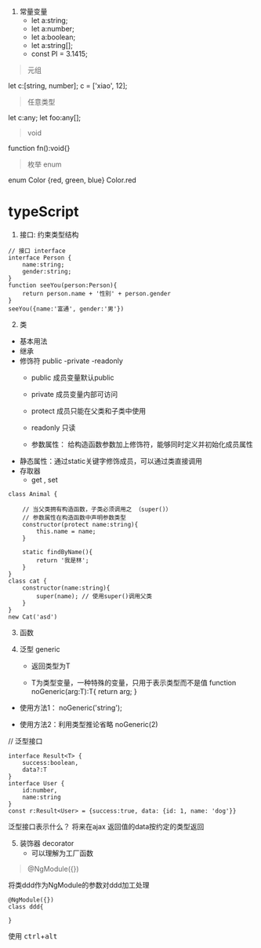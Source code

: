 1. 常量变量
    - let a:string;
    - let a:number;
    - let a:boolean;
    - let a:string[];
    - const PI = 3.1415;

>  元组

let c:[string, number];
c = ['xiao', 12]; 

> 任意类型

let c:any;
let foo:any[];

> void

function fn():void{}

> 枚举 enum

enum Color {red, green, blue}
Color.red

# typeScript 
1. 接口: 约束类型结构
```
// 接口 interface
interface Person {
    name:string;
    gender:string;
}
function seeYou(person:Person){
    return person.name + '性别' + person.gender
}
seeYou({name:'富通', gender:'男'})
```
2. 类
- 基本用法
- 继承
- 修饰符 public -private -readonly
    - public  成员变量默认public

    - private 成员变量内部可访问

    - protect 成员只能在父类和子类中使用

    - readonly 只读

    - 参数属性： 给构造函数参数加上修饰符，能够同时定义并初始化成员属性  
- 静态属性：通过static关键字修饰成员，可以通过类直接调用
- 存取器
    - get , set
```
class Animal {
    
    // 当父类拥有构造函数，子类必须调用之 （super()）
    // 参数属性在构造函数中声明参数类型
    constructor(protect name:string){
        this.name = name;
    }

    static findByName(){
        return '我是林';
    }
}
class cat {
    constructor(name:string){
        super(name); // 使用super()调用父类
    }
}
new Cat('asd')
```
3. 函数
4. 泛型 generic

    - 返回类型为T

    - T为类型变量，一种特殊的变量，只用于表示类型而不是值
function noGeneric<T>(arg:T):T{
    return arg;
}
- 使用方法1：
noGeneric<string>('string');

- 使用方法2：利用类型推论省略<number>
noGeneric(2)

// 泛型接口
```
interface Result<T> {
    success:boolean,
    data?:T
}
interface User {
    id:number,
    name:string
}
const r:Result<User> = {success:true, data: {id: 1, name: 'dog'}}

```
泛型接口表示什么？ 将来在ajax 返回值的data按约定的类型返回

5. 装饰器 decorator
    - 可以理解为工厂函数
> @NgModule({})

将类ddd作为NgModule的参数对ddd加工处理
```
@NgModule({})
class ddd{

}
```

使用 <kbd>ctrl</kbd>+<kbd>alt</kbd>



